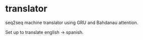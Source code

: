 # translator
seq2seq machine translator using GRU and Bahdanau attention.

Set up to translate english -> spanish.

